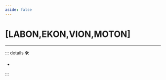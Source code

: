 ```yaml
---
aside: false
---
```

# <py>[<labor>LABON</labor>,<ekos>EKON</ekos>,<via>VION</via>,<motor>MOTON</motor>]</py>

---

<!-- =================================================== -->
<!-- =================================================== -->
<!-- =================================================== -->
<!-- =================================================== -->
<!-- =================================================== -->
::: details 🛠

-

:::